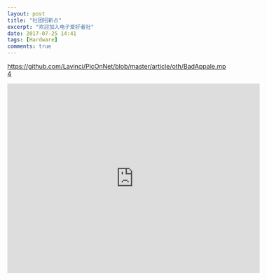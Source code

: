 ```yaml
---
layout: post
title: "社团招新占"
excerpt: "欢迎加入电子爱好者社"
date: 2017-07-25 14:41
tags: [Hardware]
comments: true
---
```


https://github.com/Lavinci/PicOnNet/blob/master/article/oth/BadAppale.mp4


<iframe width="576" height="432" src="https://github.com/Lavinci/PicOnNet/blob/master/article/oth/BadAppale.mp4" frameborder="0"> </iframe>
